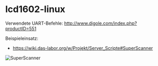# lcd1602-linux

Verwendete UART-Befehle: http://www.digole.com/index.php?productID=551

Beispieleinsatz: 
* https://wiki.das-labor.org/w/Projekt/Server_Scripte#SuperScanner

![](https://wiki.das-labor.org/images/thumb/c/c5/SuperScanner_Display_Closeup.jpg/320px-SuperScanner_Display_Closeup.jpg "SuperScanner")

